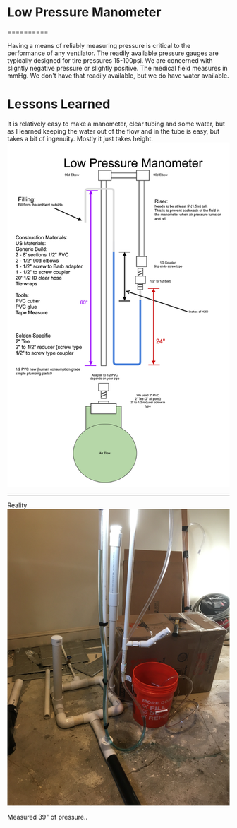 # Low Pressure Manometer
==========

Having a means of reliably measuring pressure is critical to the performance of any ventilator. The readily available pressure gauges are typically designed for tire pressures 15-100psi. We are concerned with slightly negative pressure or slightly positive. The medical field measures in mmHg. We don't have that readily available, but we do have water available.


# Lessons Learned

It is relatively easy to make a manometer, clear tubing and some water, but as I learned keeping the water out of the flow and in the tube is easy, but takes a bit of ingenuity. Mostly it just takes height.
![Simplified](simplifiedManometer.jpg)

----------
Reality
![Working Manometer](manometer_success.jpg)

Measured 39" of pressure..
